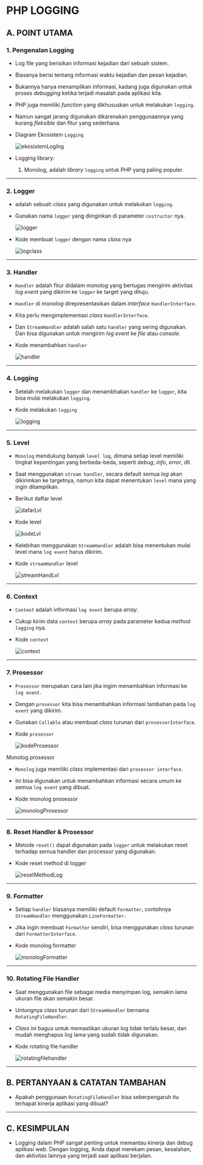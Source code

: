 # PHP LOGGING

## A. POINT UTAMA

### 1. Pengenalan Logging

- Log file yang berisikan informasi kejadian dari sebuah sistem.

- Biasanya berisi tentang informasi waktu kejadian dan pesan kejadian.

- Bukannya hanya menampilkan informasi, kadang juga digunakan untuk proses _debugging_ ketika terjadi masalah pada aplikasi kita.

- PHP juga memiliki _function_ yang dikhususkan untuk melakukan `logging`.

- Namun sangat jarang digunakan dikarenakan penggunaannya yang kurang _fleksible_ dan fitur yang sederhana.

- Diagram Ekosistem `Logging`

  ![ekosistemLogIng](img/ekosistemLoging.png)

- Logging library:

  1. Monolog, adalah _library_ `logging` untuk PHP yang paling populer.

---

### 2. Logger

- adalah sebuah _class_ yang digunakan untuk melakukan `logging`.

- Gunakan nama `logger` yang diinginkan di parameter `costructor` nya.

  ![logger](img/logger.png)

- Kode membuat `logger` dengan nama _class_ nya

  ![logclass](img/logWithName.png)

---

### 3. Handler

- `Handler` adalah fitur didalam _monolog_ yang bertugas mengirim aktivitas _log event_ yang dikirim ke `logger` ke target yang dituju.

- `Handler` di _monolog_ direpresentasikan dalam _interface_ `HandlerInterface`.

- Kita perlu mengimplementasi _class_ `HandlerInterface`.

- Dan `StreamHandler` adalah salah satu `handler` yang sering digunakan. Dan bisa digunakan untuk mengirim _log event_ ke _file_ atau _console_.

- Kode menambahkan `handler`

  ![handler](img/addHandler.png)

---

### 4. Logging

- Setelah melakukan `logger` dan menambhakan `handler` ke `logger`, kita bisa mulai melakukan `logging`.

- Kode melakukan `logging`

  ![logging](img/kodeMelakukan%20Logging.png)

---

### 5. Level

- `Monolog` mendukung banyak `level log`, dimana setiap level memiliki tingkat kepentingan yang berbeda-beda, seperti _debug_, _info_, _error_, dll.

- Saat menggunakan `stream handler`, secara default semua _log_ akan dikirimkan ke targetnya, namun kita dapat menentukan `level` mana yang ingin ditampilkan.

- Berikut daftar level

  ![dafarLvl](img/daftarLvl.png)

- Kode level

  ![kodeLvl](img/kodeLvl.png)

- Kelebihan menggunakan `StreamHandler` adalah bisa menentukan mulai level mana `log event` harus dikirim.

- Kode `streamHandler` level

  ![streamHandLvl](img/selectLvl.png)

---

### 6. Context

- `Context` adalah informasi `log event` berupa _array_.

- Cukup kirim data `context` berupa _array_ pada parameter kedua _method_ `logging` nya.

- Kode `context`

  ![context](img/kodeContext.png)

---

### 7. Prosessor

- `Prosessor` merupakan cara lain jika ingim menambahkan informasi ke `log event`.

- Dengan `prosessor` kita bisa menambahkan informasi tambahan pada `log event` yang dikirim.

- Gunakan `Callable` atau membuat _class_ turunan dari `prosessorInterface`.

- Kode `prosessor`

  ![kodeProsessor](img/codeProsessor.png)

Monolog prosessor

- `Monolog` juga memiliki _class_ implementasi dari `prosessor interface`.

- Ini bisa digunakan untuk menambahkan informasi secara umum ke semua `log event` yang dibuat.

- Kode monolog prosessor

  ![monologProsessor](img/monologProsessor.png)

---

### 8. Reset Handler & Prosessor

- Metode `reset()` dapat digunakan pada `logger` untuk melakukan reset terhadap semua handler dan processor yang digunakan.

- Kode reset method di logger

  ![resetMethodLog](img/codeResetPro.png)

---

### 9. Formatter

- Setiap `handler` biasanya memiliki default `Formatter`, contohnya `StreamHandler` menggunakan `LineFormatter`.

- Jika ingin membuat `Formatter` sendiri, bisa menggunakan _class_ turunan dari `FormatterInterface`.

- Kode monolog formatter

  ![monologFormatter](img/codeFormatter.png)

---

### 10. Rotating File Handler

- Saat menggunakan file sebagai media menyimpan log, semakin lama ukuran file akan semakin besar.

- Untungnya _class_ turunan dari `StreamHandler` bernama `RotatingFileHandler`.

- _Class_ ini bagus untuk memastikan ukuran log tidak terlalu besar, dan mudah menghapus log lama yang sudah tidak digunakan.

- Kode rotating file handler

  ![rotatingfilehandler](img/codeRotatingFileHandler.png)

---

## B. PERTANYAAN & CATATAN TAMBAHAN

- Apakah penggunaan `RotatingFileHandler` bisa seberpengaruh itu terhapat kinerja aplikasi yang dibuat?

---

## C. KESIMPULAN

- Logging dalam PHP sangat penting untuk memantau kinerja dan debug aplikasi web. Dengan logging, Anda dapat merekam pesan, kesalahan, dan aktivitas lainnya yang terjadi saat aplikasi berjalan.
